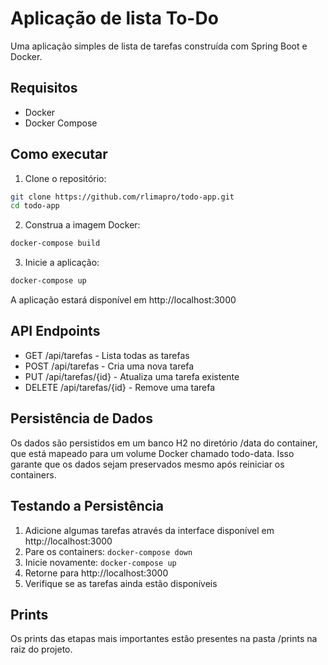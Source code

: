 # Aplicação de lista To-Do

Uma aplicação simples de lista de tarefas construída com Spring Boot e Docker.

## Requisitos

- Docker
- Docker Compose

## Como executar

1. Clone o repositório:
```bash
git clone https://github.com/rlimapro/todo-app.git
cd todo-app
```

2. Construa a imagem Docker:
```bash
docker-compose build
```

3. Inicie a aplicação:
```bash
docker-compose up
```

A aplicação estará disponível em http://localhost:3000

## API Endpoints

- GET /api/tarefas - Lista todas as tarefas
- POST /api/tarefas - Cria uma nova tarefa
- PUT /api/tarefas/{id} - Atualiza uma tarefa existente
- DELETE /api/tarefas/{id} - Remove uma tarefa

## Persistência de Dados

Os dados são persistidos em um banco H2 no diretório /data do container, que está mapeado para um volume Docker chamado todo-data. Isso garante que os dados sejam preservados mesmo após reiniciar os containers.

## Testando a Persistência

1. Adicione algumas tarefas através da interface disponível em http://localhost:3000
2. Pare os containers: `docker-compose down`
3. Inicie novamente: `docker-compose up`
4. Retorne para http://localhost:3000
5. Verifique se as tarefas ainda estão disponíveis

## Prints

Os prints das etapas mais importantes estão presentes na pasta /prints na raiz do projeto.